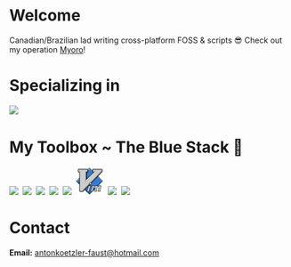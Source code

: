 # Welcome
Canadian/Brazilian lad writing cross-platform FOSS & scripts 😎 Check out my operation [Myoro](https://github.com/Myoro)!

# Specializing in
<img src='https://www.svgrepo.com/show/353751/flutter.svg' width=100 />

# My Toolbox ~ The Blue Stack 🌊
<img src='https://www.svgrepo.com/show/353751/flutter.svg' width=50 />&nbsp;&nbsp;<img src='https://upload.wikimedia.org/wikipedia/commons/a/a7/React-icon.svg' width=50 />&nbsp;&nbsp;<img src='https://upload.wikimedia.org/wikipedia/commons/9/91/Electron_Software_Framework_Logo.svg' width=50 />&nbsp;&nbsp;<img src='https://upload.wikimedia.org/wikipedia/commons/9/97/Sqlite-square-icon.svg' width=50 />&nbsp;&nbsp;<img src='https://www.svgrepo.com/show/374171/vscode.svg' width=50 />&nbsp;&nbsp;<img src='https://raw.githubusercontent.com/dunstontc/assets/master/images/vim-vscode/vim_vscode_436.png' width=50 />&nbsp;&nbsp;<img src='https://upload.wikimedia.org/wikipedia/commons/1/13/Arch_Linux_%22Crystal%22_icon.svg' width=50 />&nbsp;&nbsp;<img src='https://cdn.jobsity.com/Python_Logo_1067b68141/Python_Logo_1067b68141.svg' width=50 />

# Contact
**Email:** antonkoetzler-faust@hotmail.com
